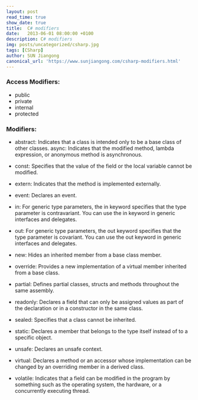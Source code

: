 ```yaml
---
layout: post
read_time: true
show_date: true
title:  C# modifiers
date:   2013-06-01 08:00:00 +0100
description: C# modifiers
img: posts/uncategorized/csharp.jpg
tags: [CSharp]
author: SUN Jiangong
canonical_url: 'https://www.sunjiangong.com/csharp-modifiers.html'
---
```


### Access Modifiers:

- public
- private
- internal
- protected

<!--more-->

### Modifiers:

- abstract: Indicates that a class is intended only to be a base class of other classes.
async: Indicates that the modified method, lambda expression, or anonymous method is asynchronous.

- const: Specifies that the value of the field or the local variable cannot be modified.

- extern: Indicates that the method is implemented externally.

- event: Declares an event.

- in: For generic type parameters, the in keyword specifies that the type parameter is contravariant. You can use the in keyword in generic interfaces and delegates.

- out: For generic type parameters, the out keyword specifies that the type parameter is covariant. You can use the out keyword in generic interfaces and delegates.

- new: Hides an inherited member from a base class member.

- override: Provides a new implementation of a virtual member inherited from a base class.

- partial: Defines partial classes, structs and methods throughout the same assembly.

- readonly: Declares a field that can only be assigned values as part of the declaration or in a constructor in the same class.

- sealed: Specifies that a class cannot be inherited.

- static: Declares a member that belongs to the type itself instead of to a specific object.

- unsafe: Declares an unsafe context.

- virtual: Declares a method or an accessor whose implementation can be changed by an overriding member in a derived class.

- volatile: Indicates that a field can be modified in the program by something such as the operating system, the hardware, or a concurrently executing thread.
